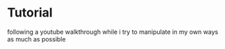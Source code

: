 # Tutorial
following a youtube walkthrough while i try to manipulate in my own ways as much as possible 
